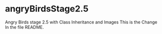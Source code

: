 # angryBirdsStage2.5
Angry Birds stage 2.5 with Class Inheritance and Images
This is the Change In the file README.
